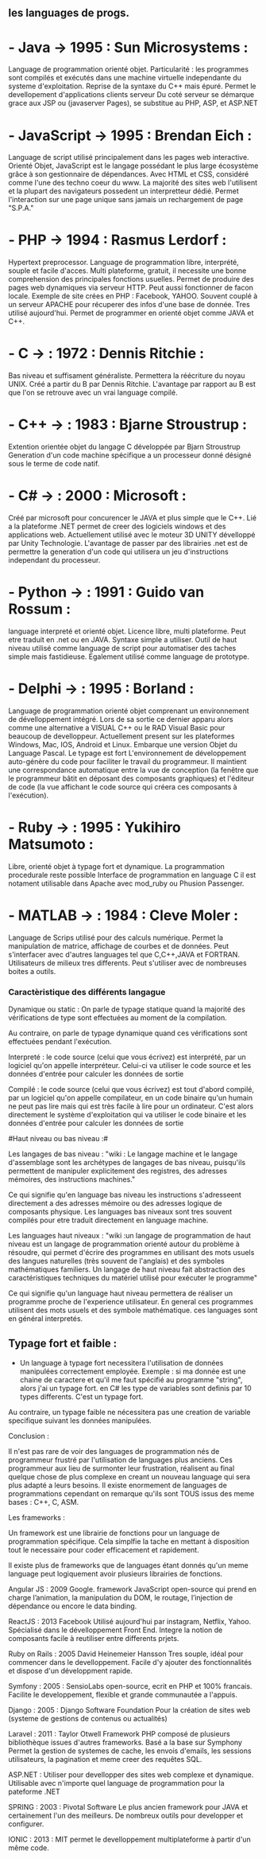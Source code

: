 ## les languages de progs. ##

# - Java -> 1995 : Sun Microsystems : #
Language de programmation orienté objet.
Particularité : les programmes sont compilés et exécutés dans une machine virtuelle independante du systeme d'exploitation.
Reprise de la syntaxe du C++ mais épuré.
Permet le devellopement d'applications clients serveur
Du coté serveur se démarque grace aux JSP ou (javaserver Pages), se substitue au PHP, ASP, et ASP.NET



# - JavaScript -> 1995 : Brendan Eich : #
Language de script utilisé  principalement dans les pages web interactive.
Orienté Objet, JavaScript est le langage possédant le plus large écosystème grâce à son gestionnaire de dépendances.
Avec HTML et CSS, considéré comme l'une des techno coeur du www.
La majorité des sites web l'utilisent et la plupart des navigateurs possedent un interpretteur dédié.
Permet l'interaction sur une page unique sans jamais un rechargement de page "S.P.A."


# - PHP -> 1994 : Rasmus Lerdorf : #
Hypertext preprocessor.
Language de programmation libre, interprété, souple et facile d'acces.
Multi plateforme, gratuit, il necessite une bonne comprehension des principales fonctions usuelles.
Permet de produire des pages web dynamiques via serveur HTTP.
Peut aussi fonctionner de facon locale.
Exemple de site crées en PHP : Facebook, YAHOO.
Souvent couplé à un serveur APACHE pour récuperer des infos d'une base de donnée.
Tres utilisé aujourd'hui. Permet de programmer en orienté objet comme JAVA et C++.



# - C -> : 1972 : Dennis Ritchie : #
Bas niveau et suffisament généraliste. Permettera la réécriture du noyau UNIX. Créé a partir du B par Dennis Ritchie.
L'avantage par rapport au B est que l'on se retrouve avec un vrai language compilé.



# - C++ -> : 1983 : Bjarne Stroustrup : #
Extention orientée objet du langage C développée par Bjarn Stroustrup
Generation d'un code machine spécifique a un processeur donné désigné sous le terme de code natif.



# - C# -> : 2000 : Microsoft : #
Créé par microsoft pour concurencer le JAVA et plus simple que le C++.
Lié a la plateforme .NET permet de creer des logiciels windows et des applications web.
Actuellement utilisé avec le moteur 3D UNITY dévelloppé par Unity Technologie.
L'avantage de passer par des librairies .net est de permettre la generation d'un code qui utilisera un jeu d'instructions independant du processeur. 



# - Python -> : 1991 : Guido van Rossum : #
language interpreté  et orienté objet.
Licence libre, multi plateforme. Peut etre traduit en .net ou en JAVA.
Syntaxe simple a utiliser. Outil de haut niveau utilisé comme language de script pour automatiser des taches simple mais fastidieuse.
Egalement utilisé comme language de prototype.



# - Delphi -> : 1995 : Borland : #
Language de programmation orienté objet comprenant un environnement de dévelloppement intégré.
Lors de sa sortie ce dernier apparu alors comme une alternative a VISUAL C++ ou le RAD Visual Basic pour beaucoup de develloppeur.
Actuellement present sur les plateformes  Windows, Mac, IOS, Android et Linux.
Embarque une version Objet du Language Pascal. Le typage est fort
L'environnement de développement auto-génère du code pour faciliter le travail du programmeur. Il maintient une correspondance automatique entre la vue de conception (la fenêtre que le programmeur bâtit en déposant des composants graphiques) et l'éditeur de code (la vue affichant le code source qui créera ces composants à l'exécution).



# - Ruby -> : 1995 : Yukihiro Matsumoto : #
Libre, orienté objet à typage fort et dynamique.
La programmation procedurale reste possible
Interface de programmation en language C il est notament utilisable dans Apache avec mod_ruby ou Phusion Passenger.




# - MATLAB -> : 1984 : Cleve Moler : #
Language de Scrips utilisé pour des calculs numérique.
Permet la manipulation de matrice, affichage de courbes et de données.
Peut s'interfacer avec d'autres languages tel que C,C++,JAVA et FORTRAN.
Utilisateurs de milieux tres differents. 
Peut s'utiliser avec de nombreuses boites a outils.




### Caractèristique des différents langague ###

Dynamique ou static : On parle de typage statique quand la majorité des vérifications de type sont effectuées au moment de la compilation.

Au contraire, on parle de typage dynamique quand ces vérifications sont effectuées pendant l'exécution.


Interpreté : le code source (celui que vous écrivez) est interprété, par un logiciel qu'on appelle interpréteur. Celui-ci va utiliser le code source et les données d'entrée pour calculer les données de sortie

Compilé : le code source (celui que vous écrivez) est tout d'abord compilé, par un logiciel qu'on appelle compilateur, en un code binaire qu'un humain ne peut pas lire mais qui est très facile à lire pour un ordinateur. C'est alors directement le système d'exploitation qui va utiliser le code binaire et les données d'entrée pour calculer les données de sortie

#Haut niveau ou bas niveau :#

Les langages de bas niveau : 
"wiki : Le langage machine et le langage d'assemblage sont les archétypes de langages de bas niveau, puisqu'ils permettent de manipuler explicitement des registres, des adresses mémoires, des instructions machines."

Ce qui signifie qu'en language bas niveau les instructions s'adresseent directement a des adresses mémoire ou des adresses logique de composants physique. Les languages bas niveaux sont tres souvent compilés pour etre traduit directement en language machine.

Les languages haut niveaux : 
"wiki :un langage de programmation de haut niveau est un langage de programmation orienté autour du problème à résoudre, qui permet d'écrire des programmes en utilisant des mots usuels des langues naturelles (très souvent de l'anglais) et des symboles mathématiques familiers. Un langage de haut niveau fait abstraction des caractéristiques techniques du matériel utilisé pour exécuter le programme"

Ce qui signifie qu'un language haut niveau permettera de réaliser un programme proche de l'experience utilisateur.
En general ces programmes utilisent des mots usuels et des symbole mathématique. ces languages sont en général interpretés.


## Typage fort et faible :

 - Un language à typage fort necessitera l'utilisation de données manipulées correctement employée.
 Exemple : si ma donnée est une chaine de caractere et qu'il me faut spécifié au programme "string", alors j'ai un typage fort.
 en C# les type de variables sont definis par 10 types differents.
 C'est un typage fort.

Au contraire, un typage faible ne nécessitera pas une creation de variable specifique suivant les données manipulées.


Conclusion : 

Il n'est pas rare de voir des languages de programmation nés de programmeur frustré par l'utilisation de languages plus anciens.
Ces programmeur aux lieu de surmonter leur frustration, réalisent au final quelque chose de plus complexe en creant un nouveau language qui sera plus adapté a leurs besoins.
Il existe enormement de languages de programmations cependant on remarque qu'ils sont TOUS issus des meme bases : 
C++, C, ASM.


Les frameworks : 

Un framework est une librairie de fonctions pour un language de programmation spécifique.
Cela simplfie la tache en mettant à disposition tout le necessaire pour coder efficacement et rapidement.

Il existe plus de frameworks que de languages étant donnés qu'un meme language peut logiquement avoir plusieurs librairies de fonctions.


Angular JS : 2009 Google.
framework JavaScript open-source qui prend en charge l’animation, la manipulation du DOM, le routage, l’injection de dépendance ou encore le data binding.


ReactJS : 2013 Facebook
Utilisé aujourd'hui par instagram, Netflix, Yahoo.
Spécialisé dans le dévelloppement Front End.
Integre la notion de composants facile à reutiliser entre differents prjets.


Ruby on Rails : 2005 David Heinemeier Hansson 
Tres souple, idéal pour commencer dans le develloppement.
Facile d'y ajouter des fonctionnalités et dispose d'un développment rapide.


Symfony : 2005 : SensioLabs open-source, ecrit en PHP et 100% francais.
Facilite le developpement, flexible et grande communautée a l'appuis.


Django : 2005 : Django Software Foundation
Pour la création de sites web (systeme de gestions de contenus ou actualités)


Laravel : 2011 : Taylor Otwell
Framework PHP composé de plusieurs bibliothèque issues d'autres frameworks. Basé a la base sur Symphony
Permet la gestion de systemes de cache, les envois d'emails, les sessions utilisateurs, la pagination et meme creer des requêtes SQL.


ASP.NET : Utiliser pour devellopper des sites web complexe et dynamique. Utilisable avec n'importe quel language de programmation pour la pateforme .NET


SPRING : 2003 : Pivotal Software
Le plus ancien framework pour JAVA et certainement l'un des meilleurs. De nombreux outils pour developper et configurer.

IONIC : 2013 : MIT
permet le develloppement multiplateforme à partir d'un même code.
